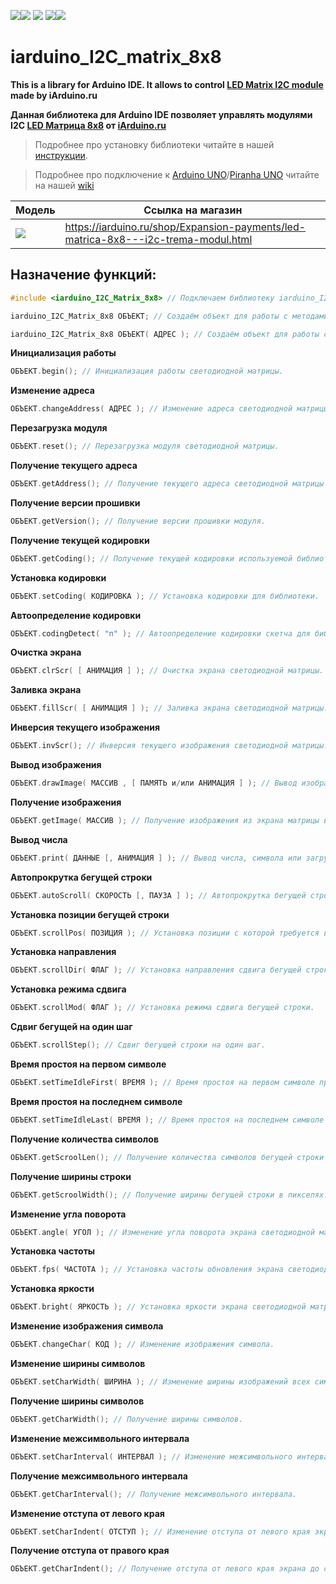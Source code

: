 [![](https://iarduino.ru/img/logo.svg)](https://iarduino.ru)[![](https://wiki.iarduino.ru/img/git-shop.svg?3)](https://iarduino.ru) [![](https://wiki.iarduino.ru/img/git-wiki.svg?2)](https://wiki.iarduino.ru) [![](https://wiki.iarduino.ru/img/git-lesson.svg?2)](https://lesson.iarduino.ru)[![](https://wiki.iarduino.ru/img/git-forum.svg?2)](http://forum.trema.ru)

# iarduino\_I2C\_matrix\_8x8

**This is a library for Arduino IDE. It allows to control [LED Matrix I2C module](https://iarduino.ru/shop/Expansion-payments/led-matrica-8x8---i2c-trema-modul.html) made by iArduino.ru**

**Данная библиотека для Arduino IDE позволяет управлять модулями I2C [LED Матрица 8x8](https://iarduino.ru/shop/Expansion-payments/led-matrica-8x8---i2c-trema-modul.html) от [iArduino.ru](https://iarduino.ru)**

> Подробнее про установку библиотеки читайте в нашей [инструкции](https://wiki.iarduino.ru/page/Installing_libraries/).

> Подробнее про подключение к [Arduino UNO](https://iarduino.ru/shop/boards/arduino-uno-r3.html)/[Piranha UNO](https://iarduino.ru/shop/boards/piranha-uno-r3.html) читайте на нашей [wiki](https://wiki.iarduino.ru/page/trema-matrix-led/#h3_3)


| Модель | Ссылка на магазин |
|---|---|
| ![](https://wiki.iarduino.ru/img/resources/1050/1050.svg) | https://iarduino.ru/shop/Expansion-payments/led-matrica-8x8---i2c-trema-modul.html |

## Назначение функций:

```C++
#include <iarduino_I2C_Matrix_8x8> // Подключаем библиотеку iarduino_I2C_Matrix_8x8 для работы с модулем.

iarduino_I2C_Matrix_8x8 ОБЪЕКТ; // Создаём объект для работы с методами библиотеки без указания адреса модуля на шине I2C.

iarduino_I2C_Matrix_8x8 ОБЪЕКТ( АДРЕС ); // Создаём объект для работы с методами библиотеки указывая адрес модуля на шине I2C.
```

**Инициализация работы** 

```C++
ОБЪЕКТ.begin(); // Инициализация работы светодиодной матрицы.
```

**Изменение адреса** 

```C++
ОБЪЕКТ.changeAddress( АДРЕС ); // Изменение адреса светодиодной матрицы на шине I2C.
```

**Перезагрузка модуля** 

```C++
ОБЪЕКТ.reset(); // Перезагрузка модуля светодиодной матрицы.
```

**Получение текущего адреса** 

```C++
ОБЪЕКТ.getAddress(); // Получение текущего адреса светодиодной матрицы на шине I2C.
```

**Получение версии прошивки** 

```C++
ОБЪЕКТ.getVersion(); // Получение версии прошивки модуля.
```

**Получение текущей кодировки** 

```C++
ОБЪЕКТ.getCoding(); // Получение текущей кодировки используемой библиотекой.
```

**Установка кодировки** 

```C++
ОБЪЕКТ.setCoding( КОДИРОВКА ); // Установка кодировки для библиотеки.
```

**Автоопределение кодировки** 

```C++
ОБЪЕКТ.codingDetect( "п" ); // Автоопределение кодировки скетча для библиотеки.
```

**Очистка экрана** 

```C++
ОБЪЕКТ.clrScr( [ АНИМАЦИЯ ] ); // Очистка экрана светодиодной матрицы.
```

**Заливка экрана** 

```C++
ОБЪЕКТ.fillScr( [ АНИМАЦИЯ ] ); // Заливка экрана светодиодной матрицы.
```

**Инверсия текущего изображения** 

```C++
ОБЪЕКТ.invScr(); // Инверсия текущего изображения светодиодной матрицы.
```

**Вывод изображения** 

```C++
ОБЪЕКТ.drawImage( МАССИВ , [ ПАМЯТЬ и/или АНИМАЦИЯ ] ); // Вывод изображения из массива на экран светодиодной матрицы.
```

**Получение изображения** 

```C++
ОБЪЕКТ.getImage( МАССИВ ); // Получение изображения из экрана матрицы в массив.
```

**Вывод числа**

```C++
ОБЪЕКТ.print( ДАННЫЕ [, АНИМАЦИЯ ] ); // Вывод числа, символа или загрузка текста.
```

**Автопрокрутка бегущей строки** 

```C++
ОБЪЕКТ.autoScroll( СКОРОСТЬ [, ПАУЗА ] ); // Автопрокрутка бегущей строки.
```

**Установка позиции бегущей строки** 

```C++
ОБЪЕКТ.scrollPos( ПОЗИЦИЯ ); // Установка позиции с которой требуется вывести строку на экран.
```

**Установка направления** 

```C++
ОБЪЕКТ.scrollDir( ФЛАГ ); // Установка направления сдвига бегущей строки.
```

**Установка режима сдвига** 

```C++
ОБЪЕКТ.scrollMod( ФЛАГ ); // Установка режима сдвига бегущей строки.
```

**Сдвиг бегущей на один шаг** 

```C++
ОБЪЕКТ.scrollStep(); // Сдвиг бегущей строки на один шаг.
```

**Время простоя на первом символе** 

```C++
ОБЪЕКТ.setTimeIdleFirst( ВРЕМЯ ); // Время простоя на первом символе при автопрокрутке бегущей строки.
```

**Время простоя на последнем символе** 

```C++
ОБЪЕКТ.setTimeIdleLast( ВРЕМЯ ); // Время простоя на последнем символе при автопрокрутке бегущей строки.
```

**Получение количества символов** 

```C++
ОБЪЕКТ.getScroolLen(); // Получение количества символов бегущей строки загруженных в модуль.
```

**Получение ширины строки** 

```C++
ОБЪЕКТ.getScroolWidth(); // Получение ширины бегущей строки в пикселях.
```

**Изменение угла поворота** 

```C++
ОБЪЕКТ.angle( УГОЛ ); // Изменение угла поворота экрана светодиодной матрицы.
```

**Установка частоты** 

```C++
ОБЪЕКТ.fps( ЧАСТОТА ); // Установка частоты обновления экрана светодиодной матрицы.
```

**Установка яркости** 

```C++
ОБЪЕКТ.bright( ЯРКОСТЬ ); // Установка яркости экрана светодиодной матрицы.
```

**Изменение изображения символа** 

```C++
ОБЪЕКТ.changeChar( КОД ); // Изменение изображения символа.
```

**Изменение ширины символов** 

```C++
ОБЪЕКТ.setCharWidth( ШИРИНА ); // Изменение ширины изображений всех символов.
```

**Получение ширины символов** 

```C++
ОБЪЕКТ.getCharWidth(); // Получение ширины символов.
```

**Изменение межсимвольного интервала** 

```C++
ОБЪЕКТ.setCharInterval( ИНТЕРВАЛ ); // Изменение межсимвольного интервала.
```

**Получение межсимвольного интервала** 

```C++
ОБЪЕКТ.getCharInterval(); // Получение межсимвольного интервала.
```

**Изменение отступа от левого края** 

```C++
ОБЪЕКТ.setCharIndent( ОТСТУП ); // Изменение отступа от левого края экрана до символа.
```

**Получение отступа от правого края** 

```C++
ОБЪЕКТ.getCharIndent(); // Получение отступа от левого края экрана до символа.
```

